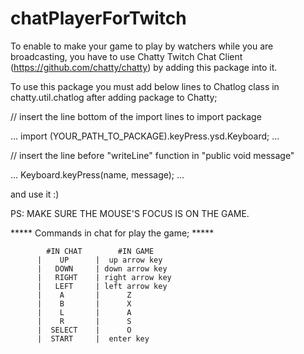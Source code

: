 # chatPlayerForTwitch

To enable to make your game to play by watchers while you are broadcasting, you have to use Chatty Twitch Chat Client (https://github.com/chatty/chatty) by adding this package  into it. 

To use this package you must add below lines to Chatlog class in chatty.util.chatlog after adding package to Chatty;

// insert the line bottom of the import lines to import package 

...
import (YOUR_PATH_TO_PACKAGE).keyPress.ysd.Keyboard;
...

// insert the line before "writeLine" function in "public void message" 

...
Keyboard.keyPress(name, message);
...

and use it :)

PS: MAKE SURE THE MOUSE'S FOCUS IS ON THE GAME.



***** Commands in chat for play the game; *****

            #IN CHAT        #IN GAME
          |    UP      |  up arrow key
          |   DOWN     | down arrow key
          |   RIGHT    | right arrow key
          |   LEFT     | left arrow key
          |    A       |      Z
          |    B       |      X
          |    L       |      A
          |    R       |      S
          |  SELECT    |      O
          |  START     |  enter key
